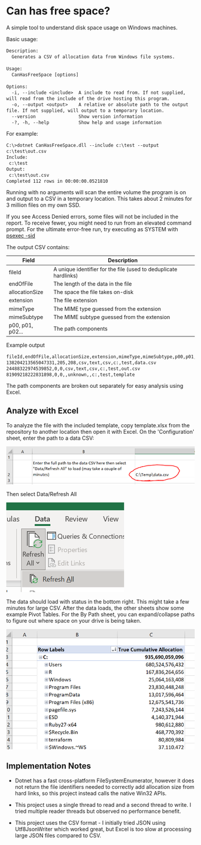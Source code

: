 # Can has free space?

A simple tool to understand disk space usage on Windows machines.

Basic usage:

```
Description:
  Generates a CSV of allocation data from Windows file systems.

Usage:
  CanHasFreeSpace [options]

Options:
  -i, --include <include>  A include to read from. If not supplied, will read from the include of the drive hosting this program.
  -o, --output <output>    A relative or absolute path to the output file. If not supplied, will output to a temporary location.
  --version                Show version information
  -?, -h, --help           Show help and usage information
```

For example:

```
C:\>dotnet CanHasFreeSpace.dll --include c:\test --output c:\test\out.csv
Include:
 c:\test
Output:
 c:\test\out.csv
Completed 112 rows in 00:00:00.0521810
```

Running with no arguments will scan the entire volume the program is on and output to a CSV in a temporary location. This takes about 2 minutes for 3 million
files on my own SSD.

If you see Access Denied errors, some files will not be included in the report. To receive fewer, you might need to run from an elevated command prompt. For the
ultimate error-free run, try executing as SYSTEM with [psexec -sid](https://docs.microsoft.com/en-us/sysinternals/downloads/psexec)

The output CSV contains:

| Field            | Description                                                      |
| ---------------- | ---------------------------------------------------------------- |
| fileId           | A unique identifier for the file (used to deduplicate hardlinks) |
| endOfFile        | The length of the data in the file                               |
| allocationSize   | The space the file takes on-disk                                 |
| extension        | The file extension                                               |
| mimeType         | The MIME type guessed from the extension                         |
| mimeSubtype      | The MIME subtype guessed from the extension                      |
| p00, p01, p02... | The path components                                              |

Example output

```csv
fileId,endOfFile,allocationSize,extension,mimeType,mimeSubtype,p00,p01,p02,p03,p04,p05,p06,p07,p08,p09,p10,p11
138204213565047331,205,208,csv,text,csv,c:,test,data.csv
24488322974539852,0,0,csv,text,csv,c:,test,out.csv
81909218222831898,0,0,,unknown,,c:,test,template
```

The path components are broken out separately for easy analysis using Excel.

## Analyze with Excel

To analyze the file with the included template, copy template.xlsx from the repository to another location then open it with Excel. On the 'Configuration'
sheet, enter the path to a data CSV:

![Configuration Sheet](images/configuration.png)

Then select Data/Refresh All

![Configuration Sheet](images/refreshall.png)

The data should load with status in the bottom right. This might take a few minutes for large CSV. After the data loads, the other sheets show some example
Pivot Tables. For the By Path sheet, you can expand/collapse paths to figure out where space on your drive is being taken.

![By Path](images/bypath.png)

## Implementation Notes

- Dotnet has a fast cross-platform FileSystemEnumerator, however it does not return the file identifiers needed to correctly add allocation size from hard
  links, so this project instead calls the native Win32 APIs.

- This project uses a single thread to read and a second thread to write. I tried multiple reader threads but observed no performance benefit.

- This project uses the CSV format - I initially tried JSON using Utf8JsonWriter which worked great, but Excel is too slow at processing large JSON files
  compared to CSV.
